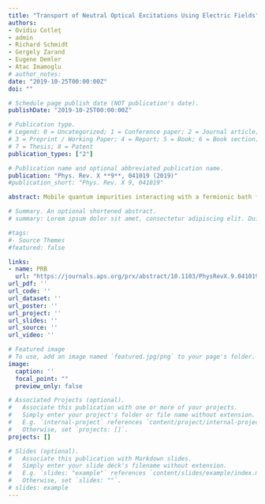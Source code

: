 ```yaml
---
title: "Transport of Neutral Optical Excitations Using Electric Fields"
authors:
- Ovidiu Cotleţ
- admin
- Richard Schmidt
- Gergely Zarand
- Eugene Demler
- Atac Imamoglu
# author_notes:
date: "2019-10-25T00:00:00Z"
doi: ""

# Schedule page publish date (NOT publication's date).
publishDate: "2019-10-25T00:00:00Z"

# Publication type.
# Legend: 0 = Uncategorized; 1 = Conference paper; 2 = Journal article;
# 3 = Preprint / Working Paper; 4 = Report; 5 = Book; 6 = Book section;
# 7 = Thesis; 8 = Patent
publication_types: ["2"]

# Publication name and optional abbreviated publication name.
publication: "Phys. Rev. X **9**, 041019 (2019)"
#publication_short: "Phys. Rev. X 9, 041019"

abstract: Mobile quantum impurities interacting with a fermionic bath form quasiparticles known as Fermi polarons. We demonstrate that a force applied to the bath particles can generate a drag force of similar magnitude acting on the impurities, realizing a novel, nonperturbative Coulomb drag effect. To prove this, we calculate the fully self-consistent, frequency-dependent transconductivity at zero temperature in the Baym-Kadanoff conserving approximation. We apply our theory to excitons and exciton polaritons interacting with a bath of charge carriers in a doped semiconductor embedded in a microcavity. In external electric and magnetic fields, the drag effect enables electrical control of excitons and may pave the way for the implementation of gauge fields for excitons and polaritons. Moreover, a reciprocal effect may facilitate optical manipulation of electron transport. Our findings establish transport measurements as a novel, powerful tool for probing the many-body physics of mobile quantum impurities.

# Summary. An optional shortened abstract.
# summary: Lorem ipsum dolor sit amet, consectetur adipiscing elit. Duis posuere tellus ac convallis placerat. Proin tincidunt magna sed ex sollicitudin condimentum.

#tags:
#- Source Themes
#featured: false

links:
- name: PRB
  url: "https://journals.aps.org/prx/abstract/10.1103/PhysRevX.9.041019"
url_pdf: ''
url_code: ''
url_dataset: ''
url_poster: ''
url_project: ''
url_slides: ''
url_source: ''
url_video: ''

# Featured image
# To use, add an image named `featured.jpg/png` to your page's folder. 
image:
  caption: ''
  focal_point: ""
  preview_only: false

# Associated Projects (optional).
#   Associate this publication with one or more of your projects.
#   Simply enter your project's folder or file name without extension.
#   E.g. `internal-project` references `content/project/internal-project/index.md`.
#   Otherwise, set `projects: []`.
projects: []

# Slides (optional).
#   Associate this publication with Markdown slides.
#   Simply enter your slide deck's filename without extension.
#   E.g. `slides: "example"` references `content/slides/example/index.md`.
#   Otherwise, set `slides: ""`.
# slides: example
---
```

